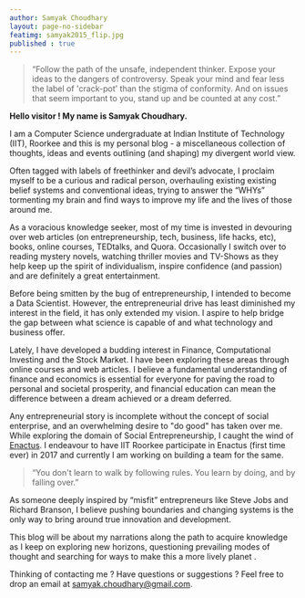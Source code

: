 ```yaml
---
author: Samyak Choudhary
layout: page-no-sidebar
featimg: samyak2015_flip.jpg
published : true
---
```


> “Follow the path of the unsafe, independent thinker. Expose your ideas to the dangers of controversy. Speak your mind and fear less the label of 'crack-pot' than the stigma of conformity. And on issues that seem important to you, stand up and be counted at any cost.”


**Hello visitor ! My name is Samyak Choudhary.**

I am a Computer Science undergraduate at Indian Institute of Technology (IIT), Roorkee and this is my personal blog - a miscellaneous collection of thoughts, ideas and events outlining (and shaping) my divergent world view.

Often tagged with labels of freethinker and devil’s advocate, I proclaim myself to be a curious and radical person, overhauling existing existing belief systems and conventional ideas, trying to answer the “WHYs” tormenting my brain and find ways to improve my life and the lives of those around me.

As a voracious knowledge seeker, most of my time is invested in devouring over web articles (on entrepreneurship, tech, business, life hacks, etc), books, online courses, TEDtalks, and Quora. Occasionally I switch over to reading mystery novels, watching thriller movies and TV-Shows as they help keep up the spirit of individualism, inspire confidence (and passion) and are definitely a great entertainment.

Before being smitten by the bug of entrepreneurship, I intended to become a Data Scientist. However, the entrepreneurial drive has least diminished my interest in the field, it has only extended my vision. I aspire to help bridge the gap between what science is capable of and what technology and business offer.

Lately, I have developed a budding interest in Finance, Computational Investing and the Stock Market. I have been exploring these areas through online courses and web articles. I believe a fundamental understanding of finance and economics is essential for everyone for paving the road to personal and societal prosperity, and financial education can mean the difference between a dream achieved or a dream deferred.  

Any entrepreneurial story is incomplete without the concept of social enterprise, and an overwhelming desire to "do good" has taken over me. While exploring the domain of Social Entrepreneurship, I caught the wind of <a href = "enactus.org">Enactus</a>. I endeavour to have IIT Roorkee participate in Enactus (first time ever) in 2017 and currently I am working on building a team for the same.

> “You don't learn to walk by following rules. You learn by doing, and by falling over.”

As someone deeply inspired by “misfit” entrepreneurs like Steve Jobs and Richard Branson, I believe pushing boundaries and changing systems is the only way to bring around true innovation and development. 

This blog will be about my narrations along the path to acquire knowledge as I keep on exploring new horizons, questioning prevailing modes of thought and searching for ways to make this a more lively planet .

Thinking of contacting me ? Have questions or suggestions ?
Feel free to drop an email at <a href = "mailto:samyak.choudhary@gmail.com">samyak.choudhary@gmail.com</a>.





